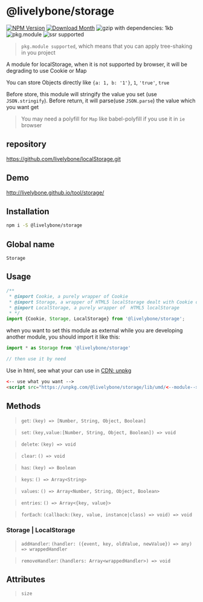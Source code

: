 # @livelybone/storage
[![NPM Version](http://img.shields.io/npm/v/@livelybone/storage.svg?style=flat-square)](https://www.npmjs.com/package/@livelybone/storage)
[![Download Month](http://img.shields.io/npm/dm/@livelybone/storage.svg?style=flat-square)](https://www.npmjs.com/package/@livelybone/storage)
![gzip with dependencies: 1kb](https://img.shields.io/badge/gzip--with--dependencies-1kb-brightgreen.svg "gzip with dependencies: 1kb")
![pkg.module](https://img.shields.io/badge/pkg.module-supported-blue.svg "pkg.module")
![ssr supported](https://img.shields.io/badge/ssr-supported-blue.svg "ssr supported")

> `pkg.module supported`, which means that you can apply tree-shaking in you project

A module for localStorage, when it is not supported by browser, it will be degrading to use Cookie or Map

You can store Objects directly like `{a: 1, b: '1'}`, `1`, `'true'`, `true`

Before store, this module will stringify the value you set (use `JSON.stringify`).
Before return, it will parse(use `JSON.parse`) the value which you want get

> You may need a polyfill for `Map` like babel-polyfill if you use it in `ie` browser

## repository
https://github.com/livelybone/localStorage.git

## Demo
http://livelybone.github.io/tool/storage/

## Installation
```bash
npm i -S @livelybone/storage
```

## Global name
`Storage`

## Usage
```js
/**
 * @import Cookie, a purely wrapper of Cookie
 * @import Storage, a wrapper of HTML5 localStorage dealt with Cookie or Map (Map default)
 * @import LocalStorage, a purely wrapper of  HTML5 localStorage
 * */
import {Cookie, Storage, LocalStorage} from '@livelybone/storage';
```

when you want to set this module as external while you are developing another module, you should import it like this:
```js
import * as Storage from '@livelybone/storage'

// then use it by need
```

Use in html, see what your can use in [CDN: unpkg](https://unpkg.com/@livelybone/storage/lib/umd/)
```html
<-- use what you want -->
<script src="https://unpkg.com/@livelybone/storage/lib/umd/<--module-->.js"></script>
```

## Methods
> `get`: `(key) => [Number, String, Object, Boolean]`

> `set`: `(key,value:[Number, String, Object, Boolean]) => void`

> `delete`: `(key) => void`

> `clear`: `() => void`

> `has`: `(key) => Boolean`

> `keys`: `() => Array<String>`

> `values`: `() => Array<Number, String, Object, Boolean>`

> `entries`: `() => Array<{key, value}>`

> `forEach`: `(callback:(key, value, instance|class) => void) => void`

### Storage | LocalStorage
> `addHandler`: `(handler: ({event, key, oldValue, newValue}) => any) => wrappedHandler`

> `removeHandler`: `(handlers: Array<wrappedHandler>) => void`

## Attributes

> `size`
